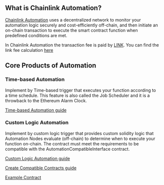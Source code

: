 ## What is Chainlink Automation?

[Chainlink Automation](https://chain.link/automation) uses a decentralized network to monitor your automation logic securely and cost-efficiently off-chain, and then initiate an on-chain transaction to execute the smart contract function when predefined conditions are met.

In Chainlink Automation the transaction fee is paid by [LINK](https://etherscan.io/token/0x514910771AF9Ca656af840dff83E8264EcF986CA). You can find the link fee calculation [here](https://docs.chain.link/chainlink-automation/automation-economics/)

## Core Products of Automation

### Time-based Automation

Implement by Time-based trigger that executes your function according to a time schedule. This feature is also called the Job Scheduler and it is a throwback to the Ethereum Alarm Clock.

[Time-based Automation guide](https://docs.chain.link/chainlink-automation/job-scheduler/)

### Custom Logic Automation

Implement by custom logic trigger that provides custom solidity logic that Automation Nodes evaluate (off-chain) to determine when to execute your function on-chain. The contract must meet the requirements to be compatible with the AutomationCompatibleInterface contract. 

[Custom Logic Automation guide](https://docs.chain.link/chainlink-automation/register-upkeep/)

[Create Compatible Contracts guide](https://docs.chain.link/chainlink-automation/compatible-contracts/)

[Example Contract](https://docs.chain.link/chainlink-automation/utility-contracts/)
